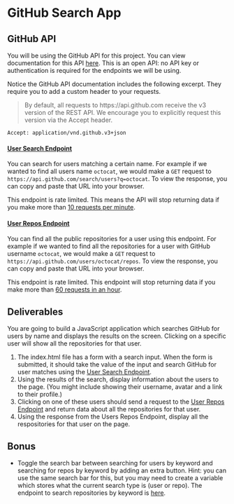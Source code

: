 # GitHub Search App

## GitHub API
You will be using the GitHub API for this project. You can view documentation for this API [here](https://developer.github.com/v3/). This is an open API: no API key or authentication is required for the endpoints we will be using.

Notice the GitHub API documentation includes the following excerpt. They require you to
add a custom header to your requests.

<blockquote>
By default, all requests to https://api.github.com receive the v3 version of the REST API. We encourage you to explicitly request this version via the Accept header.
</blockquote>

```
Accept: application/vnd.github.v3+json
```

#### [User Search Endpoint](https://developer.github.com/v3/search/#search-users)
You can search for users matching a certain name. For example if we wanted to find all users name `octocat`, we would make a `GET` request to `https://api.github.com/search/users?q=octocat`. To view the response, you can copy and paste that URL into your browser.

This endpoint is rate limited. This means the API will stop returning data if you make more than [10 requests per minute](https://developer.github.com/v3/search/#rate-limit).

#### [User Repos Endpoint](https://developer.github.com/v3/repos/#list-user-repositories)
You can find all the public repositories for a user using this endpoint. For example if we wanted to find all the repositories for a user with GitHub username `octocat`, we would make a `GET` request to `https://api.github.com/users/octocat/repos`. To view the response, you can copy and paste that URL into your browser.

This endpoint is rate limited. This endpoint will stop returning data if you make more than [60 requests in an hour](https://developer.github.com/v3/#rate-limiting).


## Deliverables
You are going to build a JavaScript application which searches GitHub for users by name and displays the results on the screen. Clicking on a specific user will show all the repositories for that user.

1. The index.html file has a form with a search input. When the form is submitted, it should take the value of the input and search GitHub for user matches using the [User Search Endpoint](#user-search-endpoint).
2. Using the results of the search, display information about the users to the page. (You might include showing their username, avatar and a link to their profile.)
3. Clicking on one of these users should send a request to the [User Repos Endpoint](#user-repos-endpoint) and return data about all the repositories for that user.
4. Using the response from the Users Repos Endpoint, display all the respositories for that user on the page.

## Bonus
- Toggle the search bar between searching for users by keyword and searching for repos by keyword by adding an extra button. Hint: you can use the same search bar for this, but you may need to create a variable which stores what the current search type is (user or repo). The endpoint to search repositories by keyword is [here](https://developer.github.com/v3/search/#search-repositories).
